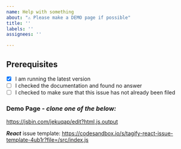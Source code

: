 ```yaml
---
name: Help with something
about: "⚠️ Please make a DEMO page if possible"
title: ''
labels: ''
assignees: ''

---
```


## Prerequisites

- [x] I am running the latest version
- [ ] I checked the documentation and found no answer
- [ ] I checked to make sure that this issue has not already been filed

### Demo Page - *clone one of the below:*
<!--- JSBIN issue template -->
<!--- ❗ If possible, clone & modify the below template to reproduce your issue -->
https://jsbin.com/jekuqap/edit?html,js,output

***React*** issue template:
https://codesandbox.io/s/tagify-react-issue-template-4ub1r?file=/src/index.js
